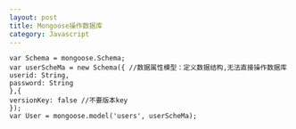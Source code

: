 ```yaml
---
layout: post
title: Mongoose操作数据库
category: Javascript
---
```

	var Schema = mongoose.Schema;
	var userScheMa = new Schema({ //数据属性模型：定义数据结构,无法直接操作数据库
	userid: String,
	password: String
	},{
	versionKey: false //不要版本key
	});
	var User = mongoose.model('users', userScheMa);
	